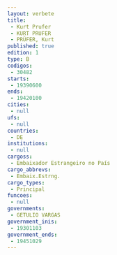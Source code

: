 ```yaml
---
layout: verbete
title:
 - Kurt Prufer
 - KURT PRUFER
 - PRÜFER, Kurt
published: true
edition: 1  
type: B
codigos: 
 - 30482
starts: 
 - 19390600
ends: 
 - 19420100
cities: 
 - null 
ufs: 
 - null 
countries: 
 - DE
institutions: 
 - null 
cargoss: 
 - Embaixador Estrangeiro no País
cargo_abbrevs: 
 - Embaix.Estrng.
cargo_types: 
 - Principal
funcoes: 
 - null 
governments: 
 - GETULIO VARGAS
government_inis: 
 - 19301103
government_ends: 
 - 19451029
---
```


